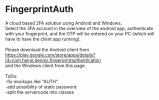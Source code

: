 # FingerprintAuth
 A cloud based 2FA solution using Android and Windows.<br>
 Select the 2FA account in the overview of the android app, authenticate with your fingerprint, and the OTP will be entered on your PC (which will have to have the client app running).<br><br>
 Please download the Android client from https://play.google.com/store/apps/details?id=com.heine.dennis.fingerprintauthentication<br>
and the Windows client from this page.
 <br><br>
 ToDo:<br>
-fix mockups like "AUTH"<br>
-add possibility of static password<br>
-split the servercode into classes
